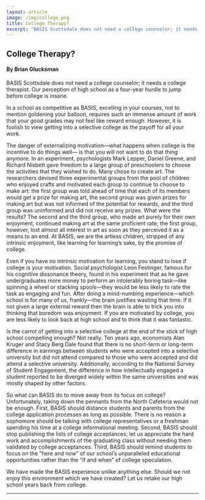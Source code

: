 ```yaml
---
layout: article
image: /img/college.png
title: College Therapy?
excerpt: "BASIS Scottsdale does not need a college counselor; it needs a college therapist. Our perception of high school as a four-year hurdle to jump before college is insane."
---
```


<h2>College Therapy?</h2>
<h4>By Brian Glucksman</h4>

BASIS Scottsdale does not need a college counselor; it needs a college therapist. Our perception of high school as a four-year hurdle to jump before college is insane. 

In a school as competitive as BASIS, excelling in your courses, not to mention goldening your balloon, requires such an immense amount of work that your good grades may not feel like reward enough. However, it is foolish to view getting into a selective college as the payoff for all your work. 

The danger of externalizing motivation—what happens when college is the incentive to do things well— is that you will not want to do that thing anymore. In an experiment, psychologists Mark Lepper, Daniel Greene, and Richard Nisbett gave freedom to a large group of preschoolers to choose the activities that they wished to do. Many chose to create art.  The researchers devised three experimental groups from the pool of children who enjoyed crafts and motivated each group to continue to choose to make art: the first group was told ahead of time that each of its members would get a prize for making art, the second group was given prizes for making art but was not informed of the potential for rewards, and the third group was uninformed and did not receive any prizes. What were the results? The second and the third group, who made art purely for their own enjoyment, continued making art at the same proficient rate; the first group, however, lost almost all interest in art as soon as they perceived it as a means to an end. At BASIS, we are the artless children, stripped of any intrinsic enjoyment, like learning for learning’s sake, by the promise of college.

Even if you have no intrinsic motivation for learning, you stand to lose if college is your motivation. Social psychologist Leon Festinger, famous for his cognitive dissonance theory, found in his experiment that as he gave undergraduates more money to perform an intolerably boring task—like spinning a wheel or stacking spools—they would be less likely to rate the task as engaging and fun. After doing a mind-numbing experience—which school is for many of us, frankly—the brain justifies wasting that time. If it not given a large external reward then the brain is able to trick you into thinking that boredom was enjoyment. If you are motivated by college, you are less likely to look back at high school and to think that it was fantastic.  

Is the carrot of getting into a selective college at the end of the stick of high school compelling enough? Not really. Ten years ago, economists Alan Kruger and Stacy Berg Dale found that there is no short-term or long-term difference in earnings between students who were accepted into a selective university but did not attend compared to those who were accepted and did attend a selective university. Additionally, according to the National Survey of Student Engagement, the difference in how intellectually engaged a student reported to be diverged widely within the same universities and was mostly shaped by other factors. 

So what can BASIS do to move away from its focus on college? Unfortunately, taking down the pennants from the North Cafeteria would not be enough. First, BASIS should distance students and parents from the college application processes as long as possible. There is no reason a sophomore should be talking with college representatives or a freshman spending his time at a college informational meeting. Second, BASIS should stop publishing the lists of college acceptances; let us appreciate the hard work and accomplishments of the graduating class without needing them validated by college acceptances. Third, BASIS should remind students to focus on the “here and now” of our school’s unparalleled educational opportunities rather than the “if and when” of college speculation. 

We have made the BASIS experience unlike anything else. Should we not enjoy this environment which we have created? Let us retake our high school years back from college.  


<hr style="border-color:#7D7D7D;height:0.5px;">
